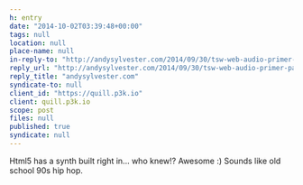 ```yaml
---
h: entry
date: "2014-10-02T03:39:48+00:00"
tags: null
location: null
place-name: null
in-reply-to: "http://andysylvester.com/2014/09/30/tsw-web-audio-primer-part-2/"
reply_url: "http://andysylvester.com/2014/09/30/tsw-web-audio-primer-part-2/"
reply_title: "andysylvester.com"
syndicate-to: null
client_id: "https://quill.p3k.io"
client: quill.p3k.io
scope: post
files: null
published: true
syndicate: null
---
```

Html5 has a synth built right in... who knew!?  Awesome :)  Sounds like old school 90s hip hop.
